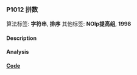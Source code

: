 ### P1012 拼数

算法标签: **字符串**, **排序**
其他标签: **NOIp提高组**, **1998**


#### Description

#### Analysis

#### [Code](../cpp/p1012.cpp) 

